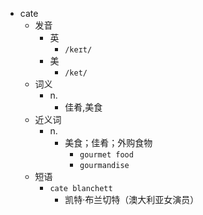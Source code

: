 - cate
  - 发音
    - 英
      - `/keɪt/`
    - 美
      - `/ket/`
  - 词义
    - n.
      - 佳肴,美食
  - 近义词
    - n.
      - 美食；佳肴；外购食物
        - `gourmet food`
        - `gourmandise`
  - 短语
    - `cate blanchett`
      - 凯特·布兰切特（澳大利亚女演员） 
